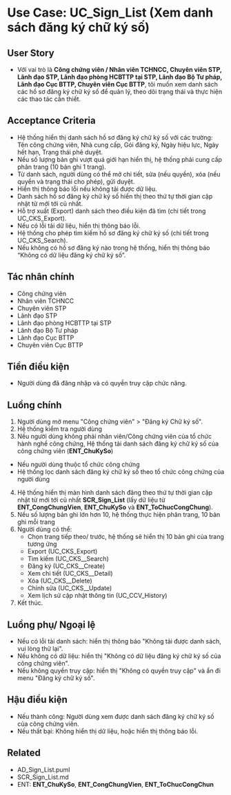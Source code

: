 # Use Case: UC_Sign_List (Xem danh sách đăng ký chữ ký số)

## User Story
- Với vai trò là **Công chứng viên / Nhân viên TCHNCC, Chuyên viên STP, Lãnh đạo STP, Lãnh đạo phòng HCBTTP tại STP, Lãnh đạo Bộ Tư pháp, Lãnh đạo Cục BTTP, Chuyên viên Cục BTTP**, tôi muốn xem danh sách các hồ sơ đăng ký chữ ký số để quản lý, theo dõi trạng thái và thực hiện các thao tác cần thiết.

## Acceptance Criteria
- Hệ thống hiển thị danh sách hồ sơ đăng ký chữ ký số với các trường: Tên công chứng viên, Nhà cung cấp, Gói đăng ký, Ngày hiệu lực, Ngày hết hạn, Trạng thái phê duyệt.
- Nếu số lượng bản ghi vượt quá giới hạn hiển thị, hệ thống phải cung cấp phân trang (10 bản ghi 1 trang).
- Từ danh sách, người dùng có thể mở chi tiết, sửa (nếu quyền), xóa (nếu quyền và trạng thái cho phép), gửi duyệt.
- Hiển thị thông báo lỗi nếu không tải được dữ liệu.
- Danh sách hồ sơ đăng ký chữ ký số hiển thị theo thứ tự thời gian cập nhật từ mới tới cũ nhất.
- Hỗ trợ xuất (Export) danh sách theo điều kiện đã tìm  (chi tiết trong UC_CKS_Export).
- Nếu có lỗi tải dữ liệu, hiển thị thông báo lỗi.
- Hệ thống cho phép tìm kiếm hồ sơ đăng ký chữ ký số (chi tiết trong UC_CKS_Search).    
- Nếu không có hồ sơ đăng ký nào trong hệ thống, hiển thị thông báo “Không có dữ liệu đăng ký chữ ký số”. 

## Tác nhân chính
- Công chứng viên
- Nhân viên TCHNCC
- Chuyên viên STP
- Lãnh đạo STP
- Lãnh đạo phòng HCBTTP tại STP
- Lãnh đạo Bộ Tư pháp
- Lãnh đạo Cục BTTP
- Chuyên viên Cục BTTP

## Tiền điều kiện
- Người dùng đã đăng nhập và có quyền truy cập chức năng.

## Luồng chính
1. Người dùng mở menu "Công chứng viên" > "Đăng ký Chữ ký số".
2. Hệ thống kiểm tra người dùng
3. Nếu người dùng không phải nhân viên/Công chứng viên của tổ chức hành nghề công chứng, Hệ thống tải danh sách đăng ký chữ ký số của công chứng viên (**ENT_ChuKySo**)
- Nếu người dùng thuộc tổ chức công chứng
- Hệ thống lọc danh sách đăng ký chữ ký số theo tổ chức công chứng của người dùng
4. Hệ thống hiển thị màn hình danh sách đăng theo thứ tự thời gian cập nhật từ mới tới cũ nhất **SCR_Sign_List** (lấy dữ liệu từ **ENT_CongChungVien**, **ENT_ChuKySo** và **ENT_ToChucCongChung**).
5. Nếu số lượng bản ghi lớn hơn 10, hệ thống thực hiện phân trang, 10 bản ghi mỗi trang
6. Người dùng có thể:
   - Chọn trang tiếp theo/ trước, hệ thống sẽ hiển thị 10 bản ghi của trang tương ứng
   - Export (UC_CKS_Export)
   - Tìm kiếm (UC_CKS__Search)
   - Đăng ký (UC_CKS__Create)
   - Xem chi tiết (UC_CKS__Detail)
   - Xóa (UC_CKS__Delete)
   - Chỉnh sửa (UC_CKS__Update)
   - Xem lịch sử cập nhật thông tin (UC_CCV_History)
5. Kết thúc.

## Luồng phụ/ Ngoại lệ
- Nếu có lỗi tải danh sách: hiển thị thông báo "Không tải được danh sách, vui lòng thử lại".
- Nếu không có dữ liệu: hiển thị "Không có dữ liệu đăng ký chữ ký số của công chứng viên".
- Nếu không quyền truy cập: hiển thị "Không có quyền truy cập" và ẩn đi menu "Đăng ký chữ ký số".

## Hậu điều kiện
- Nếu thành công: Người dùng xem được danh sách đăng ký chữ ký số của công chứng viên.
- Nếu thất bại: Không hiển thị dữ liệu, hoặc hiển thị thông báo lỗi.

## Related
- AD_Sign_List.puml
- SCR_Sign_List.md
- ENT: **ENT_ChuKySo**, **ENT_CongChungVien**, **ENT_ToChucCongChun**